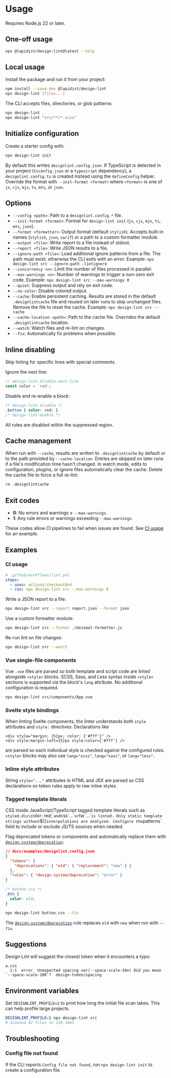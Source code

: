 # Usage

Requires Node.js 22 or later.

## One-off usage

```bash
npx @lapidist/design-lint@latest --help
```

## Local usage

Install the package and run it from your project:

```bash
npm install --save-dev @lapidist/design-lint
npx design-lint [files...]

```

The CLI accepts files, directories, or glob patterns:

```bash
npx design-lint .
npx design-lint "src/**/*.scss"
```

## Initialize configuration

Create a starter config with:

```bash
npx design-lint init
```

By default this writes `designlint.config.json`. If TypeScript is detected in
your project (`tsconfig.json` or a `typescript` dependency), a
`designlint.config.ts` is created instead using the `defineConfig` helper.
Override the format with `--init-format <format>` where `<format>` is one of
`js`, `cjs`, `mjs`, `ts`, `mts`, or `json`.

## Options

- `--config <path>`: Path to a `designlint.config.*` file.
- `--init-format <format>`: Format for `design-lint init` (`js`, `cjs`, `mjs`,
  `ts`, `mts`, `json`).
- `--format <formatter>`: Output format (default `stylish`). Accepts built-in
  names (`stylish`, `json`, `sarif`) or a path to a custom formatter module.
- `--output <file>`: Write report to a file instead of stdout.
- `--report <file>`: Write JSON results to a file.
- `--ignore-path <file>`: Load additional ignore patterns from a file. The
  path must exist; otherwise the CLI exits with an error.
  Example: `npx design-lint src --ignore-path .lintignore`
- `--concurrency <n>`: Limit the number of files processed in parallel.
- `--max-warnings <n>`: Number of warnings to trigger a non-zero exit code.
  Example: `npx design-lint src --max-warnings 0`
- `--quiet`: Suppress output and rely on exit code.
- `--no-color`: Disable colored output.
- `--cache`: Enable persistent caching. Results are stored in the
  default `.designlintcache` file and reused on later runs to skip unchanged
  files. Remove the file to reset the cache.
  Example: `npx design-lint src --cache`
- `--cache-location <path>`: Path to the cache file. Overrides the default
  `.designlintcache` location.
- `--watch`: Watch files and re-lint on changes.
- `--fix`: Automatically fix problems when possible.

## Inline disabling

Skip linting for specific lines with special comments.

Ignore the next line:

```js
// design-lint-disable-next-line
const color = 'red';
```

Disable and re-enable a block:

```css
/* design-lint-disable */
.button { color: red; }
/* design-lint-enable */
```

All rules are disabled within the suppressed region.

## Cache management

When run with `--cache`, results are written to `.designlintcache` by default or
to the path provided by `--cache-location`. Entries are skipped on later runs if
a file's modification time hasn't changed. In watch mode, edits to
configuration, plugins, or ignore files automatically clear the cache. Delete
the cache file to force a full re-lint:

```bash
rm .designlintcache
```

## Exit codes

- **0**: No errors and warnings ≤ `--max-warnings`.
- **1**: Any rule errors or warnings exceeding `--max-warnings`.

These codes allow CI pipelines to fail when issues are found. See [CI usage](#ci-usage) for an example.

## Examples

### CI usage

```yaml
# .github/workflows/lint.yml
steps:
  - uses: actions/checkout@v4
  - run: npx design-lint src --max-warnings 0
```

Write a JSON report to a file:

```bash
npx design-lint src --report report.json --format json
```

Use a custom formatter module:

```bash
npx design-lint src --format ./minimal-formatter.js
```

Re-run lint on file changes:

```bash
npx design-lint src --watch
```

### Vue single-file components

Vue `.vue` files are parsed so both template and script code are linted alongside
`<style>` blocks. SCSS, Sass, and Less syntax inside `<style>` sections is
supported via the block's `lang` attribute. No additional configuration is
required.

```bash
npx design-lint src/components/App.vue
```

### Svelte style bindings

When linting Svelte components, the linter understands both `style` attributes
and `style:` directives. Declarations like

```svelte
<div style="margin: {5}px; color: {'#fff'}" />
<div style:margin-left={5}px style:color={'#fff'} />
```

are parsed so each individual style is checked against the configured rules.
`<style>` blocks may also use `lang="scss"`, `lang="sass"`, or `lang="less"`.

### Inline style attributes

String `style="..."` attributes in HTML and JSX are parsed as CSS declarations
so token rules apply to raw inline styles.

### Tagged template literals

CSS inside JavaScript/TypeScript tagged template literals such as
`styled.div\`color: red;\`` and `css\`...\`` or `tw\`...\`` is linted. Only
static template strings without `${}` interpolations are analyzed. Configure the
`patterns` field to include or exclude JS/TS sources when needed.

Flag deprecated tokens or components and automatically replace them with [`design-system/deprecation`](rules/design-system/deprecation.md):

```json
// docs/examples/designlint.config.json
{
  "tokens": {
    "deprecations": { "old": { "replacement": "new" } }
  },
  "rules": { "design-system/deprecation": "error" }
}
```

```css
/* button.css */
.btn {
  color: old;
}
```

```bash
npx design-lint button.css --fix
```

The [`design-system/deprecation`](rules/design-system/deprecation.md) rule replaces `old` with `new` when run with `--fix`.

## Suggestions

Design Lint will suggest the closest token when it encounters a typo:

```text
a.css
  1:1  error  Unexpected spacing var(--space-scale-10o) Did you mean `--space-scale-100`?  design-token/spacing
```

## Environment variables

Set `DESIGNLINT_PROFILE=1` to print how long the initial file scan takes. This can help profile large projects.

```bash
DESIGNLINT_PROFILE=1 npx design-lint src
# Scanned 42 files in 120.34ms
```

## Troubleshooting

### Config file not found

If the CLI reports `Config file not found`, run `npx design-lint init` to create a configuration file.

